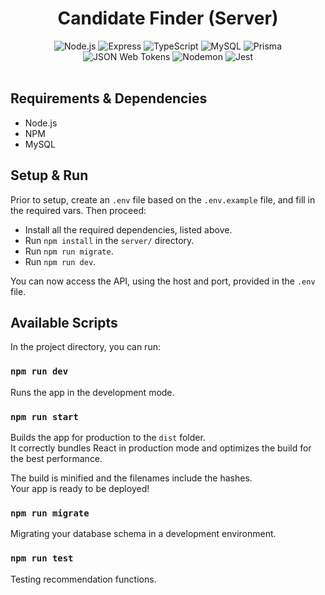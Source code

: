 <head>
    <div align="center">
        <h1 align="center">Candidate Finder (Server)</h1>
    </div>
</head>

<div align="center">
  <img alt="Node.js" src="https://img.shields.io/badge/-Node.js-339933.svg?style=for-the-badge&logo=node.js&logoColor=white" />
  <img alt="Express" src="https://img.shields.io/badge/-Express-000000.svg?style=for-the-badge&logo=express&logoColor=white" />
  <img alt="TypeScript" src="https://img.shields.io/badge/-TypeScript-3178C6.svg?style=for-the-badge&logo=TypeScript&logoColor=white" />
  <img alt="MySQL" src="https://img.shields.io/badge/-MySQL-4479A1.svg?style=for-the-badge&logo=mysql&logoColor=white" />
  <img alt="Prisma" src="https://img.shields.io/badge/-Prisma-2D3748.svg?style=for-the-badge&logo=prisma&logoColor=white" />
  <img alt="JSON Web Tokens" src="https://img.shields.io/badge/-JWT-000000.svg?style=for-the-badge&logo=JSONWebTokens&logoColor=white" />
  <img alt="Nodemon" src="https://img.shields.io/badge/-Nodemon-76D04B.svg?style=for-the-badge&logo=nodemon&logoColor=white" />
  <img alt="Jest" src="https://img.shields.io/badge/Jest-C21325?style=for-the-badge&logo=jest&logoColor=white" />
</div>

</br>

## Requirements & Dependencies

- Node.js
- NPM
- MySQL

## Setup & Run

Prior to setup, create an `.env` file based on the `.env.example` file, and fill in the required vars.
Then proceed:

- Install all the required dependencies, listed above.
- Run `npm install` in the `server/` directory.
- Run `npm run migrate`.
- Run `npm run dev`.

You can now access the API, using the host and port, provided in the `.env` file.

## Available Scripts

In the project directory, you can run:

### `npm run dev`

Runs the app in the development mode.

### `npm run start`

Builds the app for production to the `dist` folder.\
It correctly bundles React in production mode and optimizes the build for the best performance.

The build is minified and the filenames include the hashes.\
Your app is ready to be deployed!

### `npm run migrate`

Migrating your database schema in a development environment.

### `npm run test`

Testing recommendation functions.
